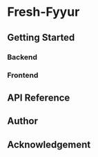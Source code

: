 # Fresh-Fyyur

## Getting Started

### Backend

### Frontend

## API Reference

## Author

## Acknowledgement